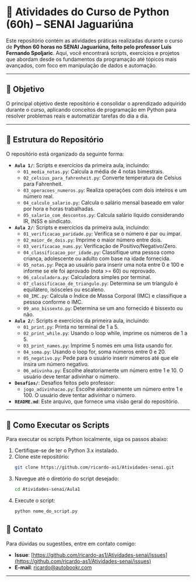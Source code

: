 # 🐍 Atividades do Curso de Python (60h) – SENAI Jaguariúna

Este repositório contém as atividades práticas realizadas durante o curso de **Python 60 horas no SENAI Jaguariúna, feito pelo professor Luís Fernando Spoljaric**. Aqui, você encontrará scripts, exercícios e projetos que abordam desde os fundamentos da programação até tópicos mais avançados, com foco em manipulação de dados e automação.

---

## 🎯 Objetivo

O principal objetivo deste repositório é consolidar o aprendizado adquirido durante o curso, aplicando conceitos de programação em Python para resolver problemas reais e automatizar tarefas do dia a dia.

---

## 📁 Estrutura do Repositório


O repositório está organizado da seguinte forma:


- **`Aula 1/`**: Scripts e exercícios da primeira aula, incluindo:
  - `01_media_notas.py`: Calcula a média de 4 notas bimestrais.
  - `02_celsius_para_fahrenheit.py`: Converte temperatura de Celsius para Fahrenheit.
  - `03_operacoes_numeros.py`: Realiza operações com dois inteiros e um número real.
  - `04_calculo_salario.py`: Calcula o salário mensal baseado em valor por hora e horas trabalhadas.
  - `05_salario_com_descontos.py`: Calcula salário líquido considerando IR, INSS e sindicato.
- **`Aula 2/`**: Scripts e exercícios da primeira aula, incluindo:
  - `01_verificacao_paridade.py`: Verifica se o número é par ou ímpar.
  - `02_maior_de_dois.py`: Imprime o maior número entre dois.
  - `03_verificacao_nums.py`: Verificação de Positivo/Negativo/Zero.
  - `04_classificacao_por_idade.py`: Classifique uma pessoa como criança, adolescente ou adulto com base na idade fornecida.
  - `05_notas.py`: Peça ao usuário para inserir uma nota entre 0 e 100 e informe se ele foi aprovado (nota >= 60) ou reprovado.
  - `06_calculadora.py`: Calculadora simples por terminal.
  - `07_classificacao_de_triangulo.py`: Determina se um triangulo é equilátero, isósceles ou escaleno.
  - `08_IMC.py`: Calcula o Índice de Massa Corporal (IMC) e classifique a pessoa conforme o IMC.
  - `09_ano_bissexto.py`: Determina se um ano fornecido é bissexto ou não.
- **`Aula 2/`**: Scripts e exercícios da primeira aula, incluindo:
  - `01_print.py`: Printa no terminal de 1 a 5.
  - `02_print_while.py`: Usando o loop while, imprime os números de 1 a 5.
  - `03_print_names.py`: Imprime 5 nomes em uma lista usando for.
  - `04_soma.py`: Usando o loop for, soma números entre 0 e 20.
  - `05_negativo.py`: Pede para o usuário inserir números até que ele insira um número negativo.
  - `06_adivinha.py`: Escolhe aleatoriamente um número entre 1 e 10. O usuário deve tentar adivinhar o número.
- **`Desafios/`**: Desafios feitos pelo professor:
  - `jogo_adivinhacao.py`: Escolhe aleatoriamente um número entre 1 e 100. O usuário deve tentar adivinhar o número.
- **`README.md`**: Este arquivo, que fornece uma visão geral do repositório.

---

## 🚀 Como Executar os Scripts

Para executar os scripts Python localmente, siga os passos abaixo:

1. Certifique-se de ter o Python 3.x instalado.
2. Clone este repositório:
   ```bash
   git clone https://github.com/ricardo-as1/Atividades-senai.git
   ```
3. Navegue até o diretório do script desejado:
   ```bash
   cd Atividades-senai/Aula1
   ```
4. Execute o script:
   ```bash
   python nome_do_script.py
   ```

## 📧 Contato

Para dúvidas ou sugestões, entre em contato comigo:

- **Issue**: [https://github.com/ricardo-as1/Atividades-senai/issues](https://github.com/ricardo-as1/Atividades-senai/issues)
- **E-mail**: ricardo@autobookr.com

---